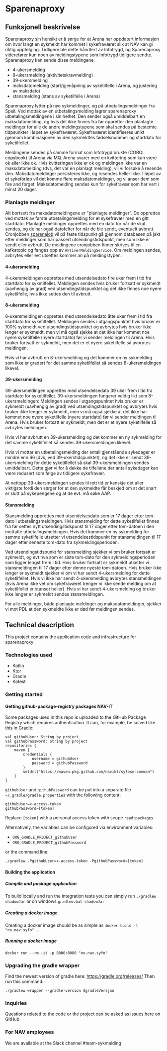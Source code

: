 # Sparenaproxy

## Funksjonell beskrivelse

Sparenaproxy sin hensikt er å sørge for at Arena har oppdatert informasjon om hvor langt en sykmeldt har kommet i sykefraværet slik at NAV kan gi 
riktig oppfølging. Tidligere ble dette håndtert av Infotrygd, og Sparenaproxy viderefører kun noen av meldingstypene som Infotrygd tidligere 
sendte. Sparenaproxy kan sende disse meldingene: 
* 4-ukersmelding
* 8-ukersmelding (aktivitetskravmelding)
* 39-ukersmelding
* maksdatomelding (start/gjenåpning av syketilfelle i Arena, og justering av maksdato)
* stansmelding (stans av syketilfelle i Arena)

Sparenaproxy lytter på nye sykmeldinger, og på utbetalingsmeldinger fra Speil. Ved mottak av en utbetalingsmelding lagrer sparenaproxy utbetalingsmeldingene i sin helhet. 
Den sender også umiddelbart en maksdatomelding, og hvis det ikke finnes fra før oppretter den planlagte meldinger for alle de andre meldingstypene som skal sendes 
på bestemte tidpsunkter i løpet av sykefraværet. Sykefraværet identifiseres unikt gjennom kombinasjonen av den sykmeldtes fødselsnummer og startdato for syketilfellet. 

Meldingene sendes på samme format som Infotrygd brukte (COBOL copybook) til Arena via MQ. Arena svarer med en kvittering som kan være ok eller ikke 
ok. Hvis kvitteringen ikke er ok og meldingen ikke var en maksdatomelding (dvs, det var en planlagt melding), vil vi forsøke å resende den. Maksdatomeldinger 
persisteres ikke, og resendes heller ikke. I løpet av et sykeforløp vil det komme flere maksdatomeldinger, og vi anser dem som fire and forget. Maksdatomelding sendes 
kun for sykefravær som har vart i minst 20 dager. 

### Planlagte meldinger
Alt bortsett fra maksdatomeldingene er "planlagte meldinger". De opprettes ved mottak av første utbetalingsmelding for et sykefravær med en gitt startdato. 
Planlagte meldinger opprettes med en dato for når de skal sendes, og de har også datofelter for når de ble sendt, eventuelt avbrutt. 
Cronjobben [sparenajob](https://github.com/navikt/sparenajob) vil på faste tidspunkt gå gjennom databasen på jakt etter meldinger som har passert 
utsendingstidspunkt, men som ikke er sendt eller avbrutt. De meldingene cronjobben finner skrives til en kafkatopic og fanges opp av `AktiverMeldingService`. 
Om meldingen sendes, avbrytes eller evt utsettes kommer an på meldingstypen. 

#### 4-ukersmelding
4-ukersmeldingen opprettes med utsendelsedato fire uker frem i tid fra startdato for syketilfellet. Meldingen sendes hvis bruker fortsatt er sykmeldt (uavhengig av grad) 
ved utsendingstidspunktet og det ikke finnes noe nyere syketilfelle, hvis ikke settes den til avbrutt. 

#### 8-ukersmelding
8-ukersmeldingen opprettes med utsendelsedato åtte uker frem i tid fra startdato for syketilfellet. Meldingen sendes i utgangspunktet hvis bruker er 100% sykmeldt ved 
utsendingstidspunktet og avbrytes hvis bruker ikke lenger er sykmeldt, men vi må også sjekke at det ikke har kommet noe nyere syketilfelle (nyere startdato) før vi sender 
meldingen til Arena. Hvis bruker fortsatt er sykmeldt, men det er et nyere syketilfelle så avbrytes meldingen. 

Hvis vi har avbrutt en 8-ukersmelding og det kommer en ny sykmelding som ikke er gradert for det samme syketilfellet så sendes 8-ukersmeldingen likevel. 

#### 39-ukersmelding
39-ukersmeldingen opprettes med utsendelsedato 39 uker frem i tid fra startdato for syketilfellet. 39-ukersmeldingen fungerer veldig likt som 8-ukersmeldingen: Meldingen sendes 
i utgangspunktet hvis bruker er sykmeldt (uavhengig av grad) ved utsendingstidspunktet og avbrytes hvis bruker ikke lenger er sykmeldt, men vi må også sjekke at det ikke har kommet 
noe nyere syketilfelle (nyere startdato) før vi sender meldingen til Arena. Hvis bruker fortsatt er sykmeldt, men det er et nyere syketilfelle så avbrytes meldingen. 

Hvis vi har avbrutt en 39-ukersmelding og det kommer en ny sykmelding for det samme syketilfellet så sendes 39-ukersmeldingen likevel. 

Hvis vi mottar en utbetalingsmelding der antall gjenstående sykedager er mindre enn 66 (dvs, ved 39-ukerstidspunktet), og det ikke er sendt 39-ukersmelding for dette syketilfellet så skal 
39-ukersmeldingen sendes umiddelbart. Dette gjør vi for å dekke de tilfellene der antall sykedager kan være redusert som følge av tidligere sykefravær. 

At nettopp 39-ukersmeldingen sendes til rett tid er kanskje det aller viktigste fordi den sørger for at den sykmeldte får beskjed om at det snart er slutt på sykepengene og at de evt. må søke AAP. 

#### Stansmelding
Stansmelding opprettes med utsendelsesdato som er 17 dager etter tom-dato i utbetalingsmeldingen. Hvis stansmelding for dette syketilfellet finnes fra før settes nytt utsendingstidspunkt 
til 17 dager etter tom-datoen i den mottatte utbetalingsmeldingen. Hvis det kommer en ny sykmelding for samme syketilfelle utsetter vi utsendelsestidspunkt for stansmeldingen til 
17 dager etter seneste tom-dato fra sykmeldingsperioden. 

Ved utsendingstidspunkt for stansmelding sjekker vi om bruker fortsatt er sykmeldt, og evt hva som er siste tom-dato for den sykmeldingsperioden som ligger lengst frem i tid. Hvis bruker 
fortsatt er sykmeldt utsetter vi stansmeldingen til 17 dager etter denne nyeste tom-datoen. Hvis bruker ikke lenger er sykmeldt sjekker vi om vi har sendt 4-ukersmelding for dette 
syketilfellet. Hvis vi ikke har sendt 4-ukersmelding avbrytes stansmeldingen (hvis Arena ikke vet om sykefraværet trenger vi ikke sende melding om at syketilfellet er stanset heller). Hvis 
vi har sendt 4-ukersmelding og bruker ikke lenger er sykmeldt sendes stansmeldingen. 

For alle meldinger, både planlagte meldinger og maksdatomeldinger, sjekker vi mot PDL at den sykmeldte ikke er død før meldingen sendes. 

## Technical description
This project contains the application code and infrastructure for sparenaproxy

### Technologies used
* Kotlin
* Ktor
* Gradle
* Kotest

### Getting started
#### Getting github-package-registry packages NAV-IT
Some packages used in this repo is uploaded to the GitHub Package Registry which requires authentication. It can, for example, be solved like this in Gradle:
```
val githubUser: String by project
val githubPassword: String by project
repositories {
    maven {
        credentials {
            username = githubUser
            password = githubPassword
        }
        setUrl("https://maven.pkg.github.com/navikt/syfosm-common")
    }
}
```

`githubUser` and `githubPassword` can be put into a separate file `~/.gradle/gradle.properties` with the following content:

```                                                     
githubUser=x-access-token
githubPassword=[token]
```

Replace `[token]` with a personal access token with scope `read:packages`.

Alternatively, the variables can be configured via environment variables:

* `ORG_GRADLE_PROJECT_githubUser`
* `ORG_GRADLE_PROJECT_githubPassword`

or the command line:

```
./gradlew -PgithubUser=x-access-token -PgithubPassword=[token]
```

#### Building the application
##### Compile and package application
To build locally and run the integration tests you can simply run `./gradlew shadowJar` or  on windows 
`gradlew.bat shadowJar`

##### Creating a docker image
Creating a docker image should be as simple as `docker build -t "no.nav.syfo" .`

##### Running a docker image
`docker run --rm -it -p 8080:8080 "no.nav.syfo"`

### Upgrading the gradle wrapper
Find the newest version of gradle here: https://gradle.org/releases/ Then run this command:

```./gradlew wrapper --gradle-version $gradleVersjon```

### Inquiries
Questions related to the code or the project can be asked as issues here on GitHub

### For NAV employees
We are available at the Slack channel #team-sykmelding